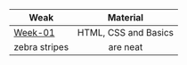 | Weak        | Material       |
| ------------- |:-------------:|
| [Week-01](https://github.com/green-fox-academy/szabosebastian/tree/master/week-01)    |  HTML, CSS and Basics     |
| zebra stripes | are neat      |
